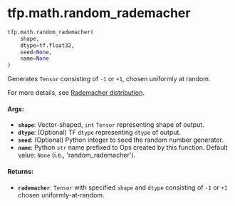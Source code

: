 <div itemscope itemtype="http://developers.google.com/ReferenceObject">
<meta itemprop="name" content="tfp.math.random_rademacher" />
<meta itemprop="path" content="Stable" />
</div>

# tfp.math.random_rademacher

``` python
tfp.math.random_rademacher(
    shape,
    dtype=tf.float32,
    seed=None,
    name=None
)
```

Generates `Tensor` consisting of `-1` or `+1`, chosen uniformly at random.

For more details, see [Rademacher distribution](
https://en.wikipedia.org/wiki/Rademacher_distribution).

#### Args:

* <b>`shape`</b>: Vector-shaped, `int` `Tensor` representing shape of output.
* <b>`dtype`</b>: (Optional) TF `dtype` representing `dtype` of output.
* <b>`seed`</b>: (Optional) Python integer to seed the random number generator.
* <b>`name`</b>: Python `str` name prefixed to Ops created by this function.
    Default value: `None` (i.e., 'random_rademacher').


#### Returns:

* <b>`rademacher`</b>: `Tensor` with specified `shape` and `dtype` consisting of `-1`
    or `+1` chosen uniformly-at-random.